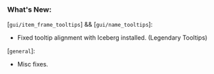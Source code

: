 ### What's New:

[`gui/item_frame_tooltips`] && [`gui/name_tooltips`]:

* Fixed tooltip alignment with Iceberg installed. (Legendary Tooltips)

[`general`]:

* Misc fixes.